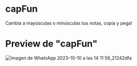 # capFun
Cambia a mayúsculas o minúsculas tus notas, copia y pega!

# Preview de "capFun"

![Imagen de WhatsApp 2023-10-10 a las 14 11 56_21242dfa](https://github.com/claudialucia/capFun/assets/97206195/c9d591a1-dcb6-45cb-b0c8-93ee1225fb1c)

